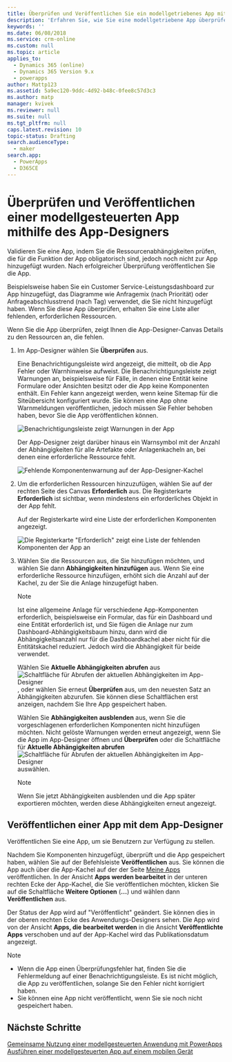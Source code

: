 ```yaml
---
title: Überprüfen und Veröffentlichen Sie ein modellgetriebenes App mithilfe des Anwendungs-Designers | MicrosoftDocs
description: 'Erfahren Sie, wie Sie eine modellgetriebene App überprüfen und veröffentlichen'
keywords: ''
ms.date: 06/08/2018
ms.service: crm-online
ms.custom: null
ms.topic: article
applies_to:
  - Dynamics 365 (online)
  - Dynamics 365 Version 9.x
  - powerapps
author: Mattp123
ms.assetid: 5a9ec120-9ddc-4d92-b48c-0fee8c57d3c3
ms.author: matp
manager: kvivek
ms.reviewer: null
ms.suite: null
ms.tgt_pltfrm: null
caps.latest.revision: 10
topic-status: Drafting
search.audienceType:
  - maker
search.app:
  - PowerApps
  - D365CE
---
```


# <a name="validate-and-publish-a-model-driven-app-using-the-app-designer"></a>Überprüfen und Veröffentlichen einer modellgesteuerten App mithilfe des App-Designers

Validieren Sie eine App, indem Sie die Ressourcenabhängigkeiten prüfen, die für die Funktion der App obligatorisch sind, jedoch noch nicht zur App hinzugefügt wurden. Nach erfolgreicher Überprüfung veröffentlichen Sie die App. 
  
Beispielsweise haben Sie ein Customer Service-Leistungsdashboard zur App hinzugefügt, das Diagramme wie Anfragemix (nach Priorität) oder Anfrageabschlusstrend (nach Tag) verwendet, die Sie nicht hinzugefügt haben. Wenn Sie diese App überprüfen, erhalten Sie eine Liste aller fehlenden, erforderlichen Ressourcen.  
  
Wenn Sie die App überprüfen, zeigt Ihnen die App-Designer-Canvas Details zu den Ressourcen an, die fehlen.  
  
1.  Im App-Designer wählen Sie **Überprüfen** aus.  
  
     Eine Benachrichtigungsleiste wird angezeigt, die mitteilt, ob die App Fehler oder Warnhinweise aufweist. Die Benachrichtigungsleiste zeigt Warnungen an, beispielsweise für Fälle, in denen eine Entität keine Formulare oder Ansichten besitzt oder die App keine Komponenten enthält. Ein Fehler kann angezeigt werden, wenn keine Sitemap für die Siteübersicht konfiguriert wurde. Sie können eine App ohne Warnmeldungen veröffentlichen, jedoch müssen Sie Fehler behoben haben, bevor Sie die App veröffentlichen können.  
  
     ![Benachrichtigungsleiste zeigt Warnungen in der App](media/app-designer-warning-notification.png "Benachrichtigungsleiste zeigt Warnungen in der App")  
  
     Der App-Designer zeigt darüber hinaus ein Warnsymbol mit der Anzahl der Abhängigkeiten für alle Artefakte oder Anlagenkacheln an, bei denen eine erforderliche Ressource fehlt.  
  
     ![Fehlende Komponentenwarnung auf der App-Designer-Kachel](media/warning--button-on-app-designer-tile.png "Fehlende Komponentenwarnung auf der App-Designer-Kachel")  
  
2.  Um die erforderlichen Ressourcen hinzuzufügen, wählen Sie auf der rechten Seite des Canvas **Erforderlich** aus. Die Registerkarte **Erforderlich** ist sichtbar, wenn mindestens ein erforderliches Objekt in der App fehlt.  
  
     Auf der Registerkarte wird eine Liste der erforderlichen Komponenten angezeigt.  
  
     ![Die Registerkarte "Erforderlich" zeigt eine Liste der fehlenden Komponenten der App an](media/app-designer-required-components-tab.png "Die Registerkarte \"Erforderlich\" zeigt eine Liste der fehlenden Komponenten der App an")  
  
3.  Wählen Sie die Ressourcen aus, die Sie hinzufügen möchten, und wählen Sie dann **Abhängigkeiten hinzufügen** aus. Wenn Sie eine erforderliche Ressource hinzufügen, erhöht sich die Anzahl auf der Kachel, zu der Sie die Anlage hinzugefügt haben.  
  
    > [!NOTE]
    >  Ist eine allgemeine Anlage für verschiedene App-Komponenten erforderlich, beispielsweise ein Formular, das für ein Dashboard und eine Entität erforderlich ist, und Sie fügen die Anlage nur zum Dashboard-Abhängigkeitsbaum hinzu, dann wird die Abhängigkeitsanzahl nur für die Dashboardkachel aber nicht für die Entitätskachel reduziert. Jedoch wird die Abhängigkeit für beide verwendet.  
    >   
    >  Wählen Sie **Aktuelle Abhängigkeiten abrufen** aus ![Schaltfläche für Abrufen der aktuellen Abhängigkeiten im App-Designer](media/app-designer-get-latest-dependencies.png "Schaltfläche für Abrufen der aktuellen Abhängigkeiten im App-Designer"), oder wählen Sie erneut **Überprüfen** aus, um den neuesten Satz an Abhängigkeiten abzurufen. Sie können diese Schaltflächen erst anzeigen, nachdem Sie Ihre App gespeichert haben.  
  
     Wählen Sie **Abhängigkeiten ausblenden** aus, wenn Sie die vorgeschlagenen erforderlichen Komponenten nicht hinzufügen möchten. Nicht gelöste Warnungen werden erneut angezeigt, wenn Sie die App im App-Designer öffnen und **Überprüfen** oder die Schaltfläche für **Aktuelle Abhängigkeiten abrufen** ![Schaltfläche für Abrufen der aktuellen Abhängigkeiten im App-Designer](media/app-designer-get-latest-dependencies.png "Schaltfläche für Abrufen der aktuellen Abhängigkeiten im App-Designer") auswählen.  
  
    > [!NOTE]
    >  Wenn Sie jetzt Abhängigkeiten ausblenden und die App später exportieren möchten, werden diese Abhängigkeiten erneut angezeigt.  
  
## <a name="publish-an-app-using-the-app-designer"></a>Veröffentlichen einer App mit dem App-Designer

Veröffentlichen Sie eine App, um sie Benutzern zur Verfügung zu stellen.  
  
 Nachdem Sie Komponenten hinzugefügt, überprüft und die App gespeichert haben, wählen Sie auf der Befehlsleiste **Veröffentlichen** aus. Sie können die App auch über die App-Kachel auf der der Seite [Meine Apps](advanced-navigation.md#my-apps) veröffentlichen. In der Ansicht **Apps werden bearbeitet** in der unteren rechten Ecke der App-Kachel, die Sie veröffentlichen möchten, klicken Sie auf die Schaltfläche **Weitere Optionen** (**...**) und wählen dann **Veröffentlichen** aus.  
  
 Der Status der App wird auf "Veröffentlicht" geändert. Sie können dies in der oberen rechten Ecke des Anwendungs-Designers sehen. Die App wird von der Ansicht **Apps, die bearbeitet werden** in die Ansicht **Veröffentlichte Apps** verschoben und auf der App-Kachel wird das Publikationsdatum angezeigt.  
  
> [!NOTE]
> - Wenn die App einen Überprüfungsfehler hat, finden Sie die Fehlermeldung auf einer Benachrichtigungsleiste. Es ist nicht möglich, die App zu veröffentlichen, solange Sie den Fehler nicht korrigiert haben.  
> - Sie können eine App nicht veröffentlicht, wenn Sie sie noch nicht gespeichert haben.  

## <a name="next-steps"></a>Nächste Schritte  
[Gemeinsame Nutzung einer modellgesteuerten Anwendung mit PowerApps](https://docs.microsoft.com/powerapps/maker/model-driven-apps/share-model-driven-app) <br/>
 [Ausführen einer modellgesteuerten App auf einem mobilen Gerät](https://docs.microsoft.com/powerapps/user/run-app-client-model-driven)   
 
